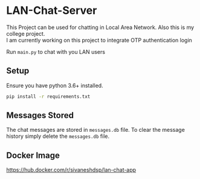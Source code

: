 # LAN-Chat-Server

This Project can be used for chatting in Local Area Network.
Also this is my college project.<br>
I am currently working on this project to integrate OTP authentication login

Run `main.py` to chat with you LAN users

## Setup

Ensure you have python 3.6+ installed.

```bash
pip install -r requirements.txt
```

## Messages Stored
The chat messages are stored in `messages.db` file. To clear the message history simply delete the `messages.db` file.


## Docker Image

https://hub.docker.com/r/sivaneshdsp/lan-chat-app
